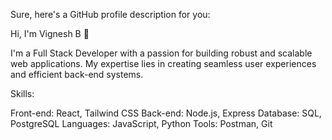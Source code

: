 
Sure, here's a GitHub profile description for you:

Hi, I'm Vignesh B 👋

I'm a Full Stack Developer with a passion for building robust and scalable web applications. My expertise lies in creating seamless user experiences and efficient back-end systems.

Skills:

Front-end: React, Tailwind CSS
Back-end: Node.js, Express
Database: SQL, PostgreSQL
Languages: JavaScript, Python
Tools: Postman, Git
<!---
vignesh6664/vignesh6664 is a ✨ special ✨ repository because its `README.md` (this file) appears on your GitHub profile.
You can click the Preview link to take a look at your changes.
--->
